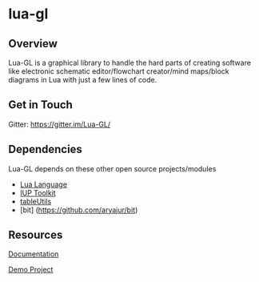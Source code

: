 # lua-gl

## Overview

Lua-GL is a graphical library to handle the hard parts of creating software like electronic schematic editor/flowchart creator/mind maps/block diagrams in Lua with just a few lines of code.

## Get in Touch
Gitter: https://gitter.im/Lua-GL/

## Dependencies
Lua-GL depends on these other open source projects/modules

* [Lua Language](https://www.lua.org/)
* [IUP Toolkit](https://www.tecgraf.puc-rio.br/iup/)
* [tableUtils](https://github.com/aryajur/tableUtils)
* [bit] (https://github.com/aryajur/bit)

## Resources

[Documentation](https://github.com/Deepak123bharat/lua-gl/wiki)
 
[Demo Project](https://github.com/Deepak123bharat/lua-gl/blob/master/Demo/DemoProject.lua)
